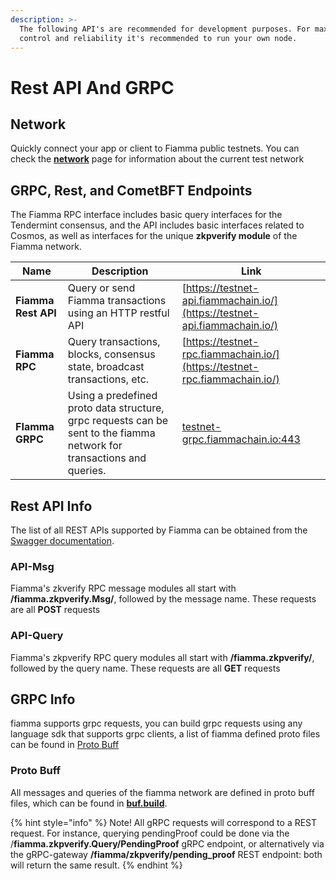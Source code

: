```yaml
---
description: >-
  The following API's are recommended for development purposes. For maximum
  control and reliability it's recommended to run your own node.
---
```


# Rest API And GRPC

## Network

Quickly connect your app or client to Fiamma public testnets. You can check the [**network**](network-information.md) page for information about the current test network

## GRPC, Rest, and CometBFT Endpoints

The Fiamma RPC interface includes basic query interfaces for the Tendermint consensus, and the API includes basic interfaces related to Cosmos, as well as interfaces for the unique **zkpverify module** of the Fiamma network.

| Name                | Description                                                                                                            | Link                                                                       |
| ------------------- | ---------------------------------------------------------------------------------------------------------------------- | -------------------------------------------------------------------------- |
| **Fiamma Rest API** | Query or send Fiamma transactions using an HTTP restful API                                                            | [https://testnet-api.fiammachain.io/](https://testnet-api.fiammachain.io/) |
| **Fiamma RPC**      | Query transactions, blocks, consensus state, broadcast transactions, etc.                                              | [https://testnet-rpc.fiammachain.io/](https://testnet-rpc.fiammachain.io/) |
| **FIamma GRPC**     | Using a predefined proto data structure, grpc requests can be sent to the fiamma network for transactions and queries. | [testnet-grpc.fiammachain.io:443](https://testnet-grpc.fiammachain.io)     |

## Rest API  Info

The list of all REST APIs supported by Fiamma can be obtained from the [Swagger documentation](https://testnet-api.fiammachain.io/).

### API-Msg

Fiamma's zkverify RPC message modules all start with **/fiamma.zkpverify.Msg/**,  followed by the message name. These requests are all **POST** requests

### API-Query&#x20;

Fiamma's zkpverify RPC query modules all start with **/fiamma.zkpverify/**, followed by the query name. These requests are all **GET** requests

## GRPC  Info

fiamma supports grpc requests, you can build grpc requests using any language sdk that supports grpc clients, a list of fiamma defined proto files can be found in [Proto Buff](api.md#proto-buff)

### Proto Buff

All messages and queries of the fiamma network are defined in proto buff files, which can be found in [**buf.build**](https://buf.build/fiamma-chain/fiamma/tree/main:fiamma/zkpverify).

{% hint style="info" %}
Note! All gRPC requests will correspond to a REST request.  For instance, querying pendingProof could be done via the /**fiamma.zkpverify.Query/PendingProof** gRPC endpoint, or alternatively via the gRPC-gateway  **/fiamma/zkpverify/pending\_proof** REST endpoint: both will return the same result.&#x20;
{% endhint %}

